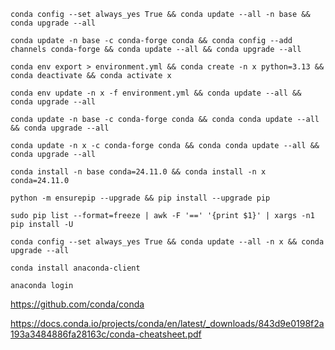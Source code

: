 ```
conda config --set always_yes True && conda update --all -n base && conda upgrade --all
```

```
conda update -n base -c conda-forge conda && conda config --add channels conda-forge && conda update --all && conda upgrade --all
```

```
conda env export > environment.yml && conda create -n x python=3.13 && conda deactivate && conda activate x
```

```
conda env update -n x -f environment.yml && conda update --all && conda upgrade --all
```

```
conda update -n base -c conda-forge conda && conda conda update --all && conda upgrade --all
```
```
conda update -n x -c conda-forge conda && conda conda update --all && conda upgrade --all
```

```
conda install -n base conda=24.11.0 && conda install -n x conda=24.11.0
```

```
python -m ensurepip --upgrade && pip install --upgrade pip
```

```
sudo pip list --format=freeze | awk -F '==' '{print $1}' | xargs -n1 pip install -U
```

```
conda config --set always_yes True && conda update --all -n x && conda upgrade --all
```

```
conda install anaconda-client
```

```
anaconda login
```

https://github.com/conda/conda

https://docs.conda.io/projects/conda/en/latest/_downloads/843d9e0198f2a193a3484886fa28163c/conda-cheatsheet.pdf

